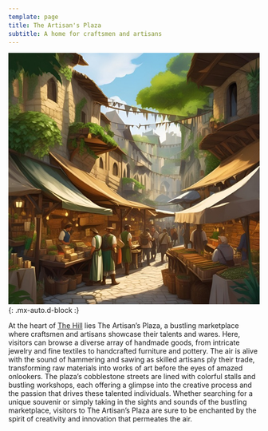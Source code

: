 ```yaml
---
template: page
title: The Artisan's Plaza
subtitle: A home for craftsmen and artisans
---
```


![The Artisan's Plaza](/assets/img/regions/artisans-plaza.jpeg){: .mx-auto.d-block :}

At the heart of [The Hill](/roaring-lands/codex/regions/the-hill.md) lies The Artisan’s Plaza, a bustling marketplace where craftsmen and artisans showcase their talents and wares. Here, visitors can browse a diverse array of handmade goods, from intricate jewelry and fine textiles to handcrafted furniture and pottery. The air is alive with the sound of hammering and sawing as skilled artisans ply their trade, transforming raw materials into works of art before the eyes of amazed onlookers. The plaza’s cobblestone streets are lined with colorful stalls and bustling workshops, each offering a glimpse into the creative process and the passion that drives these talented individuals. Whether searching for a unique souvenir or simply taking in the sights and sounds of the bustling marketplace, visitors to The Artisan’s Plaza are sure to be enchanted by the spirit of creativity and innovation that permeates the air.